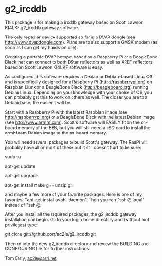 g2_ircddb
=========

This package is for making a ircddb gateway based on Scott Lawson KI4LKF g2_ircddb gateway software.

The only repeater device supported so far is a DVAP dongle (see http://www.dvapdongle.com). Plans are to also support a GMSK modem (as soon as I can get my hands on one).

Creating a portable DVAP hotspot based on a Raspberry Pi or a BeagleBone Black that can connect to both DStar reflectors as well as XREF reflectors based on Scott Lawson KI4LKF software is easy.

As configured, this software requires a Debian or Debian-based Linux OS and is specifically designed for a Raspberry Pi (http://raspberrypi.org) on Raspbian Liunx or a BeagleBone Black (http://beagleboard.org) running Debian Linux. Depending on your knowledge with your choice of OS, you can probably get this to work on others as well. The closer you are to a Debian base, the easier it will be.

Start with a Raspberry Pi with the latest Raspbian image (see http://raspberrypi.org) or a BeagleBone Black with the latest Debian image (see http://www.armhf.com). Scott's software will EASILY fit on the on-board memory of the BBB, but you will still need a uSD card to install the armhf.com Debian image to the on-board memory.

You will need several packages to build Scott's gateway. The RasPi will probably have all or most of these but it still doesn't hurt to be sure:

sudo su

apt-get update

apt-get upgrade

apt-get install make g++ unzip git

and maybe a few more of your favorite packages. Here is one of my favorites: "apt-get install avahi-daemon". Then you can "ssh <user>@<hostname>.local" instead of "ssh <user>@<ip address>.

After you install all the required packages, the g2_ircddb gateway installation can begin. Go to your login home directory and (without root privileges) type:

git clone git://github.com/ac2ie/g2_ircddb.git

Then cd into the new g2_ircddb directory and review the BUILDING and CONFIGURING file for further instructions.

Tom Early, ac2ie@arrl.net
